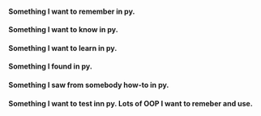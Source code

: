 #### Something I want to remember in py. ####
#### Something I want to know in py. ####
#### Something I want to learn in py. ####
#### Something I found in py. ####
#### Something I saw from somebody how-to in py. ####
#### Something I want to test inn py. Lots of OOP I want to remeber and use. ####
